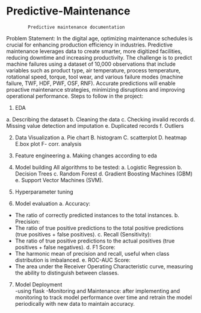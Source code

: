 # Predictive-Maintenance

            Predictive maintenance documentation

Problem Statement:
           	In the digital age, optimizing maintenance schedules is crucial for enhancing production efficiency in industries. Predictive maintenance leverages data to create smarter, more digitized facilities, reducing downtime and increasing productivity. The challenge is to predict machine failures using a dataset of 10,000 observations that include variables such as product type, air temperature, process temperature, rotational speed, torque, tool wear, and various failure modes (machine failure, TWF, HDF, PWF, OSF, RNF). Accurate predictions will enable proactive maintenance strategies, minimizing disruptions and improving operational performance.
Steps to follow in the project:
1.   EDA

a. 	Describing the dataset
b.	Cleaning the data
c. 	Checking invalid records
d.	Missing value detection and imputation
e.	Duplicated records
f.  	Outliers


2.   Data Visualization
a. 	Pie chart
B. histogram
C. scatterplot 
D. heatmap
E.box plot
F- corr. analysis
3.   Feature engineering
a. 	Making changes according to eda


 
4.   Model building
 All algorithms to be tested:
a. Logistic Regression
b. Decision Trees
c. Random Forest
d. Gradient Boosting Machines (GBM)
e. Support Vector Machines (SVM).


 
5.   Hyperparameter tuning

   
6.   Model evaluation
a. Accuracy:
   - The ratio of correctly predicted instances to the total instances.
b. Precision:
   - The ratio of true positive predictions to the total positive predictions (true positives + false positives).
c. Recall (Sensitivity):
   - The ratio of true positive predictions to the actual positives (true positives + false negatives).
d. F1 Score:
   - The harmonic mean of precision and recall, useful when class distribution is imbalanced.
e. ROC-AUC Score:
   - The area under the Receiver Operating Characteristic curve, measuring the ability to distinguish between classes.
  
     
7.   Model Deployment  
-using flask
-Monitoring and Maintenance: after implementing and monitoring to track model performance over time and retrain the model periodically with new data to maintain accuracy.


